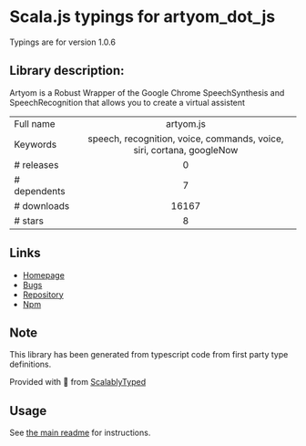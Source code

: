 
# Scala.js typings for artyom_dot_js

Typings are for version 1.0.6

## Library description:
Artyom is a Robust Wrapper of the Google Chrome SpeechSynthesis and SpeechRecognition that allows you to create a virtual assistent

|                    |                 |
| ------------------ | :-------------: |
| Full name          | artyom.js |
| Keywords           | speech, recognition, voice, commands, voice, siri, cortana, googleNow |
| # releases         | 0 |
| # dependents       | 7 |
| # downloads        | 16167 |
| # stars            | 8 |

## Links
- [Homepage](https://sdkcarlos.github.io/sites/artyom.html)
- [Bugs](https://github.com/sdkcarlos/artyom.js/issues)
- [Repository](https://github.com/sdkcarlos/artyom.js)
- [Npm](https://www.npmjs.com/package/artyom.js)
    


## Note
This library has been generated from typescript code from first party type definitions.

Provided with :purple_heart: from [ScalablyTyped](https://github.com/oyvindberg/ScalablyTyped)

## Usage
See [the main readme](../../readme.md) for instructions.


